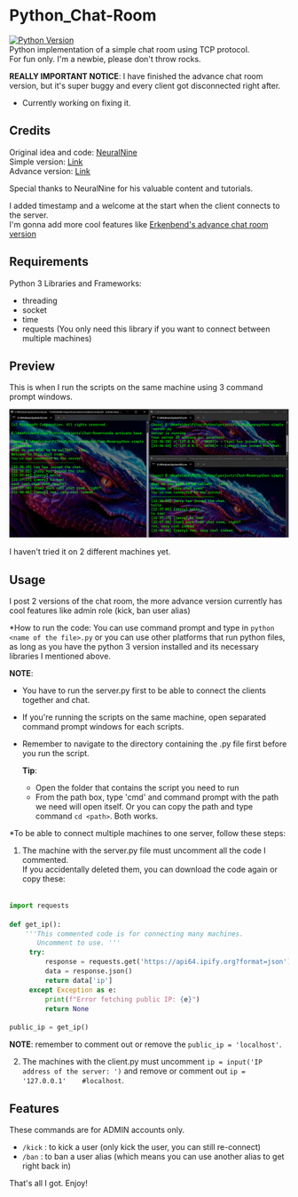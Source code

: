 # Python_Chat-Room

[![Python Version](https://img.shields.io/badge/python-3.8-blue.svg)](https://www.python.org/downloads/release/python-380/) <br>
Python implementation of a simple chat room using TCP protocol. <br>
For fun only. I'm a newbie, please don't throw rocks.

**REALLY IMPORTANT NOTICE**: I have finished the advance chat room version, but it's super buggy and every client got disconnected right after. <br>

- Currently working on fixing it.

## Credits

Original idea and code: [NeuralNine](https://www.youtube.com/@NeuralNine) <br>
Simple version: [Link](https://youtu.be/3UOyky9sEQY?si=ZfhIld_oTzGdTsgC) <br>
Advance version: [Link](https://youtu.be/F_JDA96AdEI?si=naX_kLDcCWYCMohQ)

Special thanks to NeuralNine for his valuable content and tutorials.

I added timestamp and a welcome at the start when the client connects to the server. <br>
I'm gonna add more cool features like [Erkenbend's advance chat room version](https://github.com/Erkenbend/tcp-chat-room) 

## Requirements

Python 3
Libraries and Frameworks: 
- threading
- socket
- time
- requests  (You only need this library if you want to connect between multiple machines)

## Preview

This is when I run the scripts on the same machine using 3 command prompt windows.

![Alt Text](example.png)

I haven't tried it on 2 different machines yet.

## Usage

I post 2 versions of the chat room, the more advance version currently has cool features like admin role (kick, ban user alias)

*How to run the code: You can use command prompt and type in `python <name of the file>.py` or you can use other platforms that run python files, as long as you have the python 3 version installed and its necessary libraries I mentioned above.

**NOTE**: 
- You have to run the server.py first to be able to connect the clients together and chat.
- If you're running the scripts on the same machine, open separated command prompt windows for each scripts.
- Remember to navigate to the directory containing the .py file first before you run the script.
  
  **Tip**:
  - Open the folder that contains the script you need to run
  - From the path box, type 'cmd' and command prompt with the path we need will open itself. Or you can copy the path and type command `cd <path>`. Both works.

*To be able to connect multiple machines to one server, follow these steps: <br>

1. The machine with the server.py file must uncomment all the code I commented. <br>
If you accidentally deleted them, you can download the code again or copy these:

```python

import requests

def get_ip():
    '''This commented code is for connecting many machines.
       Uncomment to use. '''
     try:
         response = requests.get('https://api64.ipify.org?format=json')
         data = response.json()
         return data['ip']
     except Exception as e:
         print(f"Error fetching public IP: {e}")
         return None
         
public_ip = get_ip()

```

**NOTE**: remember to comment out or remove the `public_ip = 'localhost'`.

2. The machines with the client.py must uncomment `ip = input('IP address of the server: ')` and remove or comment out `ip = '127.0.0.1'    #localhost`.


## Features

These commands are for ADMIN accounts only.
- `/kick` : to kick a user (only kick the user, you can still re-connect)
- `/ban` : to ban a user alias (which means you can use another alias to get right back in)

That's all I got. Enjoy!




